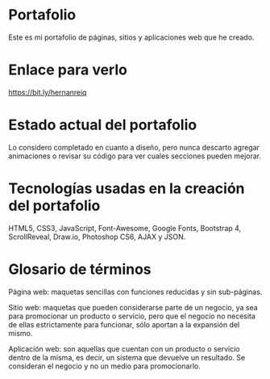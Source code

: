 # Portafolio
Este es mi portafolio de páginas, sitios y aplicaciones web que he creado. 

# Enlace para verlo
https://bit.ly/hernanreiq

# Estado actual del portafolio
Lo considero completado en cuanto a diseño, pero nunca descarto agregar animaciones o revisar su código para ver cuales secciones pueden mejorar.

# Tecnologías usadas en la creación del portafolio
HTML5, CSS3, JavaScript, Font-Awesome, Google Fonts, Bootstrap 4, ScrollReveal, Draw.io, Photoshop CS6, AJAX y JSON. 

# Glosario de términos 
Página web: maquetas sencillas con funciones reducidas y sin sub-páginas.

Sitio web: maquetas que pueden considerarse parte de un negocio, ya sea para promocionar un producto o servicio, pero que el negocio no necesita de ellas estrictamente para funcionar, sólo aportan a la expansión del mismo.

Aplicación web: son aquellas que cuentan con un producto o servicio dentro de la misma, es decir, un sistema que devuelve un resultado. Se consideran el negocio y no un medio para promocionarlo.